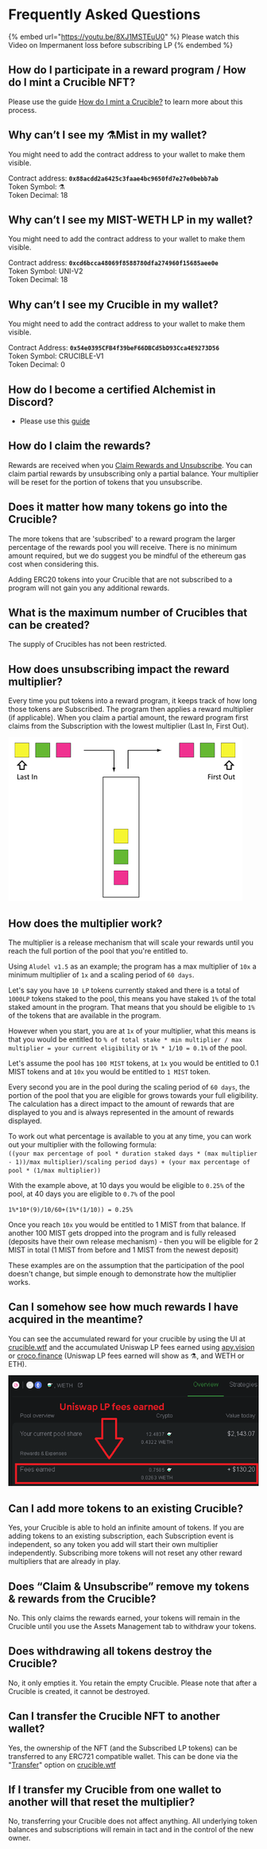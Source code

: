 # Frequently Asked Questions

{% embed url="https://youtu.be/8XJ1MSTEuU0" %}
Please watch this Video on Impermanent loss before subscribing LP
{% endembed %}

## **How do I participate in a reward program / How do I mint a Crucible NFT?**

Please use the guide [How do I mint a Crucible?](guides/how-do-i-mint-a-crucible.md) to learn more about this process.

## **Why can’t I see my ⚗️Mist in my wallet?**

You might need to add the contract address to your wallet to make them visible.

Contract address: **`0x88acdd2a6425c3faae4bc9650fd7e27e0bebb7ab`**\
Token Symbol: ⚗️\
Token Decimal: 18

## **Why can’t I see my MIST-WETH LP in my wallet?**

You might need to add the contract address to your wallet to make them visible.

Contract address: **`0xcd6bcca48069f8588780dfa274960f15685aee0e`**\
Token Symbol: UNI-V2\
Token Decimal: 18

## **Why can’t I see my Crucible in my wallet?**

You might need to add the contract address to your wallet to make them visible.

Contract Address: **`0x54e0395CFB4f39beF66DBCd5bD93Cca4E9273D56`**\
Token Symbol: CRUCIBLE-V1\
Token Decimal: 0

## **How do I become a certified Alchemist in Discord?**

* Please use this [guide](how-to-become-a-certified-alchemist-on-discord.md)

## **How do I claim the rewards?**

Rewards are received when you [Claim Rewards and Unsubscribe](guides/claiming-rewards-and-unsubscribing-your-tokens.md). You can claim partial rewards by unsubscribing only a partial balance. Your multiplier will be reset for the portion of tokens that you unsubscribe.

## **Does it matter how many tokens go into the Crucible?**

The more tokens that are 'subscribed' to a reward program the larger percentage of the rewards pool you will receive. There is no minimum amount required, but we do suggest you be mindful of the ethereum gas cost when considering this.

Adding ERC20 tokens into your Crucible that are not subscribed to a program will not gain you any additional rewards.

## What is the maximum number of Crucibles that can be created?&#x20;

The supply of Crucibles has not been restricted.

## **How does unsubscribing impact the reward multiplier?**

Every time you put tokens into a reward program, it keeps track of how long those tokens are Subscribed. The program then applies a reward multiplier (if applicable). When you claim a partial amount, the reward program first claims from the Subscription with the lowest multiplier (Last In, First Out).

![](.gitbook/assets/untitled.png)

## **How does the multiplier work?**

The multiplier is a release mechanism that will scale your rewards until you reach the full portion of the pool that you're entitled to.

Using `Aludel v1.5` as an example; the program has a max multiplier of `10x` a minimum multiplier of `1x` and a scaling period of `60 days`.

Let's say you have `10 LP` tokens currently staked and there is a total of `1000LP` tokens staked to the pool, this means you have staked `1%`  of the total staked amount in the program. That means that you should be eligible to `1%` of the tokens that are available in the program.

However when you start, you are at `1x` of your multiplier, what this means is that you would be entitled to `% of total stake * min multiplier / max multiplier = your current eligibility` or `1% * 1/10 = 0.1%` of the pool.

Let's assume the pool has `100 MIST` tokens, at `1x`  you would be entitled to 0.1 MIST tokens and at `10x` you would be entitled to `1 MIST` token.

Every second you are in the pool during the scaling period of `60 days`, the portion of the pool that you are eligible for grows towards your full eligibility. The calculation has a direct impact to the amount of rewards that are displayed to you and is always represented in the amount of rewards displayed.

To work out what percentage is available to you at any time, you can work out your multiplier with the following formula:\
`((your max percentage of pool * duration staked days * (max multiplier - 1))/max multiplier)/scaling period days) + (your max percentage of pool * (1/max multiplier))`&#x20;

With the example above, at 10 days you would be eligible to `0.25%` of the pool, at 40 days you are eligible to `0.7%` of the pool&#x20;

`1%*10*(9)/10/60+(1%*(1/10)) = 0.25%`

Once you reach `10x` you would be entitled to 1 MIST from that balance. If another 100 MIST gets dropped into the program and is fully released (deposits have their own release mechanism) - then you will be eligible for 2 MIST in total (1 MIST from before and 1 MIST from the newest deposit)

These examples are on the assumption that the participation of the pool doesn't change, but simple enough to demonstrate how the multiplier works.

## **Can I somehow see how much rewards I have acquired in the meantime?**

You can see the accumulated reward for your crucible by using the UI at [crucible.wtf](https://crucible.wtf) and the accumulated Uniswap LP fees earned using [apy.vision](https://apy.vision) or [croco.finance](https://croco.finance) (Uniswap LP fees earned will show as ⚗️, and WETH or ETH).

![](.gitbook/assets/untitled-1-.png)

## **Can I add more tokens to an existing Crucible?**

Yes, your Crucible is able to hold an infinite amount of tokens. If you are adding tokens to an existing subscription, each Subscription event is independent, so any token you add will start their own multiplier independently.  Subscribing more tokens will not reset any other reward multipliers that are already in play.

## **Does “Claim & Unsubscribe” remove my tokens & rewards from the Crucible?**

No. This only claims the rewards earned, your tokens will remain in the Crucible until you use the Assets Management tab to withdraw your tokens.

## **Does withdrawing all tokens destroy the Crucible?**

No, it only empties it. You retain the empty Crucible. Please note that after a Crucible is created, it cannot be destroyed.

## **Can I transfer the Crucible NFT to another wallet?**

Yes, the ownership of the NFT (and the Subscribed LP tokens) can be transferred to any ERC721 compatible wallet. This can be done via the "[Transfer](guides/what-can-i-do-with-my-new-crucible.md#transferring-your-crucible-to-another-wallet)" option on [crucible.wtf](https://crucible.wtf)

## **If I transfer my Crucible from one wallet to another will that reset the multiplier?**

No, transferring your Crucible does not affect anything. All underlying token balances and subscriptions will remain in tact and in the control of the new owner.

